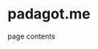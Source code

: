# padagot.me

<html>
<head>
<meta name="google-site-verification" content="aI4zQTUb0ucR8OFEynMmGs6ZbOu3o5uaeixC13tvqOg" />
<title>Pada K. </title>
</head> 
<body>
page contents
</body>
</html>
